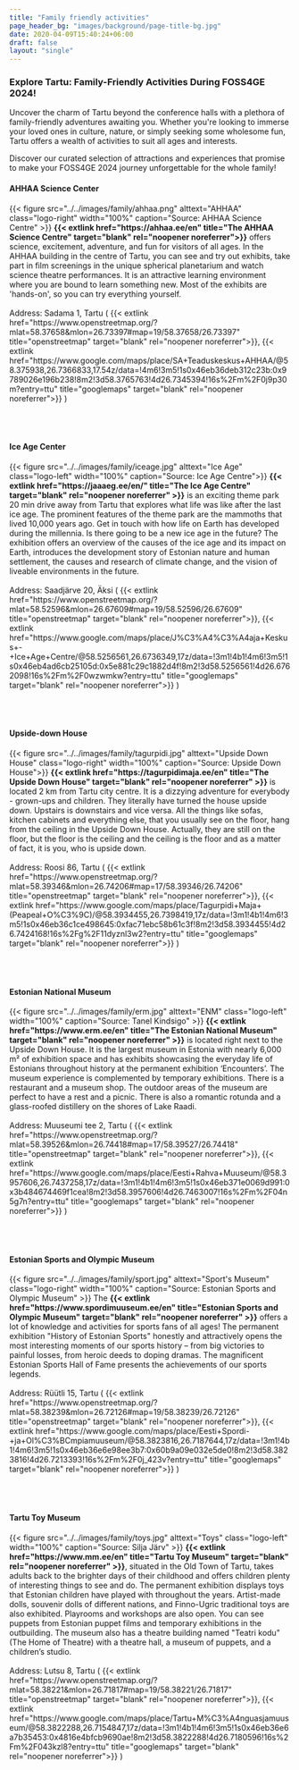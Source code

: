 ```yaml
---
title: "Family friendly activities"
page_header_bg: "images/background/page-title-bg.jpg"
date: 2020-04-09T15:40:24+06:00
draft: false
layout: "single"
---
```


<style>
.double-container{
  width:100%;
  overflow:hidden;
  padding-bottom:50px;

}
.logo-left{
  float:left;
  margin:5px;
  width: 300px;
}
.logo-right{
  float:right;
  margin:5px;
  width:300px;
}

</style>

### Explore Tartu: Family-Friendly Activities During FOSS4GE 2024!


Uncover the charm of Tartu beyond the conference halls with a plethora of
family-friendly adventures awaiting you. Whether you're looking to immerse
your loved ones in culture, nature, or simply seeking some wholesome fun,
Tartu offers a wealth of activities to suit all ages and interests.

Discover our curated selection of attractions and experiences that promise to
make your FOSS4GE 2024 journey unforgettable for the whole family!

#### AHHAA Science Center
<div class="double-container">
{{< figure
    src="../../images/family/ahhaa.png"
    alttext="AHHAA"
    class="logo-right"
    width="100%"
    caption="Source: AHHAA Science Centre" >}}
<b>{{< extlink href="https://ahhaa.ee/en" title="The AHHAA Science Centre" target="blank" rel="noopener noreferrer">}}</b>
offers science, excitement, adventure, and fun for visitors of all ages. In the
AHHAA building in the centre of Tartu, you can see and try out exhibits, take
part in film screenings in the unique spherical planetarium and watch science
theatre performances. It is an attractive learning environment where you are
bound to learn something new. Most of the exhibits are 'hands-on', so you can
try everything yourself.<br><br>
Address: Sadama 1, Tartu (
  {{< extlink
      href="https://www.openstreetmap.org/?mlat=58.37658&mlon=26.73397#map=19/58.37658/26.73397"
      title="openstreetmap" target="blank" rel="noopener noreferrer">}},
  {{< extlink
      href="https://www.google.com/maps/place/SA+Teaduskeskus+AHHAA/@58.375938,26.7366833,17.54z/data=!4m6!3m5!1s0x46eb36deb312c23b:0x9789026e196b238!8m2!3d58.3765763!4d26.7345394!16s%2Fm%2F0j9p30m?entry=ttu"
      title="googlemaps" target="blank" rel="noopener noreferrer">}}
)

</div>

#### Ice Age Center
<div class="double-container">
{{< figure
    src="../../images/family/iceage.jpg"
    alttext="Ice Age"
    class="logo-left"
    width="100%"
    caption="Source: Ice Age Centre">}}
<b>{{< extlink href="https://jaaaeg.ee/en/" title="The Ice Age Centre" target="blank" rel="noopener noreferrer" >}}</b>  
is an exciting theme park 20 min drive away from Tartu that explores what life
was like after the last ice age. The prominent features of the theme park are
the mammoths that lived 10,000 years ago. Get in touch with how life on Earth
has developed during the millennia. Is there going to be a new ice age in the
future? The exhibition offers an overview of the causes of the ice age and its
impact on Earth, introduces the development story of Estonian nature and human
settlement, the causes and research of climate change, and the vision of
liveable environments in the future.<br><br>
Address: Saadjärve 20, Äksi (
  {{< extlink
      href="https://www.openstreetmap.org/?mlat=58.52596&mlon=26.67609#map=19/58.52596/26.67609"
      title="openstreetmap" target="blank" rel="noopener noreferrer">}},
  {{< extlink
      href="https://www.google.com/maps/place/J%C3%A4%C3%A4aja+Keskus+-+Ice+Age+Centre/@58.5256561,26.6736349,17z/data=!3m1!4b1!4m6!3m5!1s0x46eb4ad6cb25105d:0x5e881c29c1882d4f!8m2!3d58.5256561!4d26.6762098!16s%2Fm%2F0wzwmkw?entry=ttu"
      title="googlemaps" target="blank" rel="noopener noreferrer">}}
)
</div>

#### Upside-down House
<div class="double-container">
{{< figure
    src="../../images/family/tagurpidi.jpg"
    alttext="Upside Down House"
    class="logo-right"
    width="100%"
    caption="Source: Upside Down House">}}
<b>{{< extlink href="https://tagurpidimaja.ee/en" title="The Upside Down House" target="blank" rel="noopener noreferrer" >}}</b>
is located 2 km from Tartu city centre. It is a dizzying adventure for
everybody - grown-ups and children. They literally have turned the house upside
down. Upstairs is downstairs and vice versa. All the things like sofas, kitchen
cabinets and everything else, that you usually see on the floor, hang from the
ceiling in the Upside Down House. Actually, they are still on the floor, but
the floor is the ceiling and the ceiling is the floor and as a matter of fact,
it is you, who is upside down.<br><br>
Address: Roosi 86, Tartu (
  {{< extlink
      href="https://www.openstreetmap.org/?mlat=58.39346&mlon=26.74206#map=17/58.39346/26.74206"
      title="openstreetmap" target="blank" rel="noopener noreferrer">}},
  {{< extlink
      href="https://www.google.com/maps/place/Tagurpidi+Maja+(Peapeal+O%C3%9C)/@58.3934455,26.7398419,17z/data=!3m1!4b1!4m6!3m5!1s0x46eb36c1ce498645:0xfac71ebc58b61c3f!8m2!3d58.3934455!4d26.7424168!16s%2Fg%2F11dyznl3w2?entry=ttu"
      title="googlemaps" target="blank" rel="noopener noreferrer">}}
)
</div>


#### Estonian National Museum
<div class="double-container">
{{< figure
    src="../../images/family/erm.jpg"
    alttext="ENM"
    class="logo-left"
    width="100%"
    caption="Source: Tanel Kindsigo" >}}
<b>{{< extlink href="https://www.erm.ee/en" title="The Estonian National Museum" target="blank" rel="noopener noreferrer" >}}</b>
is located right next to the Upside Down House. It is the largest museum in
Estonia with nearly 6,000 m² of exhibition space and has exhibits showcasing the
everyday life of Estonians throughout history at the permanent exhibition
‘Encounters’. The museum experience is complemented by temporary exhibitions.
There is a restaurant and a museum shop. The outdoor areas of the museum are
perfect to have a rest and a picnic. There is also a romantic rotunda and a
glass-roofed distillery on the shores of Lake Raadi.<br><br>
Address: Muuseumi tee 2, Tartu (
  {{< extlink
      href="https://www.openstreetmap.org/?mlat=58.39526&mlon=26.74418#map=17/58.39527/26.74418"
      title="openstreetmap" target="blank" rel="noopener noreferrer">}},
  {{< extlink
      href="https://www.google.com/maps/place/Eesti+Rahva+Muuseum/@58.3957606,26.7437258,17z/data=!3m1!4b1!4m6!3m5!1s0x46eb371e0069d991:0x3b484674469f1cea!8m2!3d58.3957606!4d26.7463007!16s%2Fm%2F04n5g7n?entry=ttu"
      title="googlemaps" target="blank" rel="noopener noreferrer">}}
)
</div>

#### Estonian Sports and Olympic Museum
<div class="double-container">
{{< figure
    src="../../images/family/sport.jpg"
    alttext="Sport's Museum"
    class="logo-right"
    width="100%"
    caption="Source: Estonian Sports and Olympic Museum" >}}
The <b>{{< extlink href="https://www.spordimuuseum.ee/en" title="Estonian Sports and Olympic Museum" target="blank" rel="noopener noreferrer" >}}</b>
offers a lot of knowledge and activities for sports fans of all ages! The
permanent exhibition "History of Estonian Sports" honestly and attractively
opens the most interesting moments of our sports history – from big victories
to painful losses, from heroic deeds to doping dramas. The magnificent Estonian
Sports Hall of Fame presents the achievements of our sports legends.<br><br>
Address: Rüütli 15, Tartu (
  {{< extlink
      href="https://www.openstreetmap.org/?mlat=58.38239&mlon=26.72126#map=19/58.38239/26.72126"
      title="openstreetmap" target="blank" rel="noopener noreferrer">}},
  {{< extlink
      href="https://www.google.com/maps/place/Eesti+Spordi-+ja+Ol%C3%BCmpiamuuseum/@58.3823816,26.7187644,17z/data=!3m1!4b1!4m6!3m5!1s0x46eb36e6e98ee3b7:0x60b9a09e032e5de0!8m2!3d58.3823816!4d26.7213393!16s%2Fm%2F0j_423v?entry=ttu"
      title="googlemaps" target="blank" rel="noopener noreferrer">}}
)
</div>

#### Tartu Toy Museum
<div class="double-container">
{{< figure
    src="../../images/family/toys.jpg"
    alttext="Toys"
    class="logo-left"
    width="100%"
    caption="Source: Silja Järv" >}}   
<b>{{< extlink href="https://www.mm.ee/en" title="Tartu Toy Museum" target="blank" rel="noopener noreferrer" >}}</b>,
situated in the Old Town of Tartu, takes adults back to the brighter days of
their childhood and offers children plenty of interesting things to see and do.
The permanent exhibition displays toys that Estonian children have played with
throughout the years. Artist-made dolls, souvenir dolls of different nations,
and Finno-Ugric traditional toys are also exhibited. Playrooms and workshops
are also open. You can see puppets from Estonian puppet films and temporary
exhibitions in the outbuilding. The museum also has a theatre building named
"Teatri kodu" (The Home of Theatre) with a theatre hall, a museum of puppets,
and a children’s studio.<br><br>
Address: Lutsu 8, Tartu (
  {{< extlink
      href="https://www.openstreetmap.org/?mlat=58.38221&mlon=26.71817#map=19/58.38221/26.71817"
      title="openstreetmap" target="blank" rel="noopener noreferrer">}},
  {{< extlink
      href="https://www.google.com/maps/place/Tartu+M%C3%A4nguasjamuuseum/@58.3822288,26.7154847,17z/data=!3m1!4b1!4m6!3m5!1s0x46eb36e6a7b35453:0x4816e4bfcb9690ae!8m2!3d58.3822288!4d26.7180596!16s%2Fm%2F043kzl8?entry=ttu"
      title="googlemaps" target="blank" rel="noopener noreferrer">}}
)
</div>
